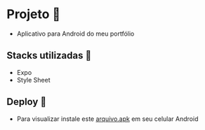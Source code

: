 # Projeto :iphone:

- Aplicativo para Android do meu portfólio

## Stacks utilizadas :robot:

- Expo
- Style Sheet

## Deploy :rocket:
- Para visualizar instale este [arquivo.apk](https://github.com/gustavogss/gustavoapp/releases/tag/v1.0.0) em seu celular Android
